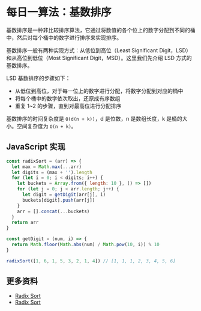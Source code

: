 # 每日一算法：基数排序

基数排序是一种非比较排序算法，它通过将数值的各个位上的数字分配到不同的桶中，然后对每个桶中的数字进行排序来实现排序。

基数排序一般有两种实现方式：从低位到高位（Least Significant Digit，LSD）和从高位到低位（Most Significant Digit，MSD）。这里我们先介绍 LSD 方式的基数排序。

LSD 基数排序的步骤如下：

- 从低位到高位，对于每一位上的数字进行分配，将数字分配到对应的桶中
- 将每个桶中的数字依次取出，还原成有序数组
- 重复 1~2 的步骤，直到对最高位进行分配排序

基数排序的时间复杂度是 `O(d(n + k))`，d 是位数，n 是数组长度，k 是桶的大小。空间复杂度为 `O(n + k)`。

## JavaScript 实现

```js
const radixSort = (arr) => {
  let max = Math.max(...arr)
  let digits = (max + '').length
  for (let i = 0; i < digits; i++) {
    let buckets = Array.from({ length: 10 }, () => [])
    for (let j = 0; j < arr.length; j++) {
      let digit = getDigit(arr[j], i)
      buckets[digit].push(arr[j])
    }
    arr = [].concat(...buckets)
  }
  return arr
}

const getDigit = (num, i) => {
  return Math.floor(Math.abs(num) / Math.pow(10, i)) % 10
}

radixSort([1, 6, 1, 5, 3, 2, 1, 4]) // [1, 1, 1, 2, 3, 4, 5, 6]
```

## 更多资料

- [Radix Sort](https://github.com/trekhleb/javascript-algorithms/tree/master/src/algorithms/sorting/radix-sort)
- [Radix Sort](https://algorithm-visualizer.org/divide-and-conquer/radix-sort)

